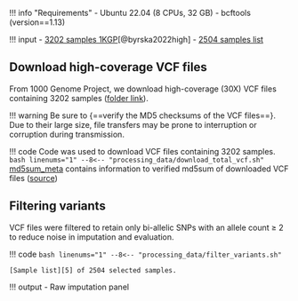 !!! info "Requirements"
    - Ubuntu 22.04 (8 CPUs, 32 GB)
    - bcftools (version==1.13)

!!! input
    - [3202 samples 1KGP][2][@byrska2022high]
    - [2504 samples list][5]


## Download high-coverage VCF files

From 1000 Genome Project, we download high-coverage (30X) VCF files containing 3202 samples ([folder link][2]).

!!! warning
    Be sure to {==verify the MD5 checksums of the VCF files==}. Due to their large size, file transfers may be prone to interruption or corruption during transmission.

!!! code
    Code was used to download VCF files containing 3202 samples.
    ```bash linenums="1"
    --8<-- "processing_data/download_total_vcf.sh"
    ```
    [md5sum_meta][3] contains information to verified md5sum of downloaded VCF files ([source][4])


## Filtering variants

VCF files were filtered to retain only bi-allelic SNPs with an allele count ≥ 2 to reduce noise in imputation and evaluation.

!!! code
    ```bash linenums="1"
    --8<-- "processing_data/filter_variants.sh"
    ```

    [Sample list][5] of 2504 selected samples.


!!! output
    - Raw imputation panel





[1]: https://github.com/KTest-VN/lps_paper/blob/main/imputation/lowpass_imputation/bin/download_2504_AC_filter.sh
[2]: https://ftp.1000genomes.ebi.ac.uk/vol1/ftp/data_collections/1000G_2504_high_coverage/working/20201028_3202_phased
[3]: https://github.com/KTest-VN/lps_paper/blob/main/processing_data/phased-manifest_July2021.tsv
[4]: https://ftp.1000genomes.ebi.ac.uk/vol1/ftp/data_collections/1000G_2504_high_coverage/working/20201028_3202_phased/phased-manifest_July2021.tsv
[5]: https://github.com/KTest-VN/lps_paper/tree/main/support_data/2504_samples.txt